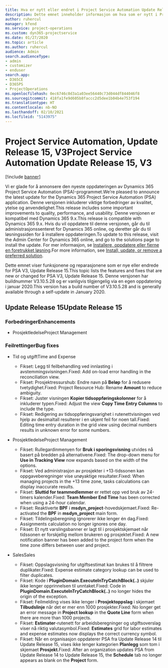 ```yaml
---
title: Hva er nytt eller endret i Project Service Automation Update Release 15, V3
description: Dette emnet inneholder informasjon om hva som er nytt i Project Service Automation Update Release 15, V3.
author: ruhercul
manager: kfend
ms.service: project-operations
ms.custom: dyn365-projectservice
ms.date: 01/27/2020
ms.topic: article
ms.author: ruhercul
audience: Admin
search.audienceType:
- admin
- customizer
- enduser
search.app:
- D365CE
- D365PS
- ProjectOperations
ms.openlocfilehash: 0ec6746c0d3a1a03ee56440c73d044df844046f8
ms.sourcegitcommit: 418fa1fe9d605b8faccc2d5dee1b04b4e753f194
ms.translationtype: HT
ms.contentlocale: nb-NO
ms.lasthandoff: 02/10/2021
ms.locfileid: "5143975"
---
```

# <a name="project-service-automation-update-release-15-v3"></a><span data-ttu-id="dd93d-103">Project Service Automation, Update Release 15, V3</span><span class="sxs-lookup"><span data-stu-id="dd93d-103">Project Service Automation Update Release 15, V3</span></span>

[!include [banner](../includes/psa-now-project-operations.md)]

<span data-ttu-id="dd93d-104">Vi er glade for å annonsere den nyeste oppdateringen av Dynamics 365 Project Service Automation (PSA)-programmet.</span><span class="sxs-lookup"><span data-stu-id="dd93d-104">We’re pleased to announce the latest update for the Dynamics 365 Project Service Automation (PSA) application.</span></span> <span data-ttu-id="dd93d-105">Denne versjonen inkluderer viktige forbedringer av kvalitet, ytelse og anvendelighet.</span><span class="sxs-lookup"><span data-stu-id="dd93d-105">This release includes some important improvements to quality, performance, and usability.</span></span> <span data-ttu-id="dd93d-106">Denne versjonen er kompatibel med Dynamics 365 9.x.</span><span class="sxs-lookup"><span data-stu-id="dd93d-106">This release is compatible with Dynamics 365 9.x.</span></span> <span data-ttu-id="dd93d-107">Hvis du vil oppdatere til denne versjonen, går du til administrasjonssenteret for Dynamics 365 online, og deretter går du til løsningssiden for å installere oppdateringen.</span><span class="sxs-lookup"><span data-stu-id="dd93d-107">To update to this release, visit the Admin Center for Dynamics 365 online, and go to the solutions page to install the update.</span></span> <span data-ttu-id="dd93d-108">For mer informasjon, se [Installere, oppdatere eller fjerne en foretrukket løsning](https://docs.microsoft.com/power-platform/admin/install-remove-preferred-solution).</span><span class="sxs-lookup"><span data-stu-id="dd93d-108">For more information, see [Install, update, or remove a preferred solution](https://docs.microsoft.com/power-platform/admin/install-remove-preferred-solution).</span></span>

<span data-ttu-id="dd93d-109">Dette emnet viser funksjonene og reparasjonene som er nye eller endrede for PSA V3, Update Release 15.</span><span class="sxs-lookup"><span data-stu-id="dd93d-109">This topic lists the features and fixes that are new or changed for PSA V3, Update Release 15.</span></span> <span data-ttu-id="dd93d-110">Denne versjonen har buildnummer V3.10.5.28 og er vanligvis tilgjengelig via en egen oppdatering i januar 2020.</span><span class="sxs-lookup"><span data-stu-id="dd93d-110">This version has a build number of V3.10.5.28 and is generally available through a self-update in January 2020.</span></span>

## <a name="update-release-15"></a><span data-ttu-id="dd93d-111">Update Release 15</span><span class="sxs-lookup"><span data-stu-id="dd93d-111">Update Release 15</span></span> 

### <a name="enhancements"></a><span data-ttu-id="dd93d-112">Forbedringer</span><span class="sxs-lookup"><span data-stu-id="dd93d-112">Enhancements</span></span>

- <span data-ttu-id="dd93d-113">Prosjektledelse</span><span class="sxs-lookup"><span data-stu-id="dd93d-113">Project Management</span></span>

### <a name="bug-fixes"></a><span data-ttu-id="dd93d-114">Feilrettinger</span><span class="sxs-lookup"><span data-stu-id="dd93d-114">Bug fixes</span></span>

- <span data-ttu-id="dd93d-115">Tid og utgift</span><span class="sxs-lookup"><span data-stu-id="dd93d-115">Time and Expense</span></span>

  - <span data-ttu-id="dd93d-116">Fikset: Legg til feilbehandling ved innlasting i avstemmingsvisningen.</span><span class="sxs-lookup"><span data-stu-id="dd93d-116">Fixed: Add on-load error handling in the reconciliation view.</span></span>
  - <span data-ttu-id="dd93d-117">Fikset: Prosjektressurshub: Endre navn på **Beløp** for å redusere tvetydighet.</span><span class="sxs-lookup"><span data-stu-id="dd93d-117">Fixed: Project Resource Hub: Rename **Amount** to reduce ambiguity.</span></span>
  - <span data-ttu-id="dd93d-118">Fikset: Juster visningen **Kopier tidsoppføringskolonner** for å inkluderer typen.</span><span class="sxs-lookup"><span data-stu-id="dd93d-118">Fixed: Adjust the view **Copy Time Entry Columns** to include the type.</span></span>
  - <span data-ttu-id="dd93d-119">Fikset: Redigering av tidsoppføringsvarighet i rutenettvisningen ved hjelp av desimaltall resulterer i en ukjent feil for noen tall.</span><span class="sxs-lookup"><span data-stu-id="dd93d-119">Fixed: Editing time entry duration in the grid view using decimal numbers results in unknown error for some numbers.</span></span>

- <span data-ttu-id="dd93d-120">Prosjektledelse</span><span class="sxs-lookup"><span data-stu-id="dd93d-120">Project Management</span></span>

  - <span data-ttu-id="dd93d-121">Fikset: Rullegardinmenyen for **Bruk i sporingsvisning** utvides nå basert på bredden på alternativene.</span><span class="sxs-lookup"><span data-stu-id="dd93d-121">Fixed: The drop-down menu for **Use in Tracking View** now expands based on the width of the options.</span></span>
  - <span data-ttu-id="dd93d-122">Fikset: Ved administrasjon av prosjekter i +13-tidssonen kan oppgaveberegninger vise unøyaktige resultater.</span><span class="sxs-lookup"><span data-stu-id="dd93d-122">Fixed: When managing projects in the +13 time zone, tasks calculations can display inaccurate results.</span></span>
  - <span data-ttu-id="dd93d-123">Fikset: **Sluttid for teammedlemmer** er rettet opp ved bruk av 24-timers kalender.</span><span class="sxs-lookup"><span data-stu-id="dd93d-123">Fixed: **Team Member End Time** has been corrected when using a 24-hour calendar.</span></span>
  - <span data-ttu-id="dd93d-124">Fikset: Reaktiverte **BPF** i **msdyn_project**-hovedskjemaet.</span><span class="sxs-lookup"><span data-stu-id="dd93d-124">Fixed: Re-activated the **BPF** in **msdyn_project** main form.</span></span>
  - <span data-ttu-id="dd93d-125">Fikset: Tildelingsberegning ignorerer ikke lenger én dag.</span><span class="sxs-lookup"><span data-stu-id="dd93d-125">Fixed: Assignments calculation no longer ignores one day.</span></span>
  - <span data-ttu-id="dd93d-126">Fikset: Et nytt varslingsbanner er lagt til i prosjektskjemaet når tidssonen er forskjellig mellom brukeren og prosjektet.</span><span class="sxs-lookup"><span data-stu-id="dd93d-126">Fixed: A new notification banner has been added to the project form when the time zone differs between user and project.</span></span>

- <span data-ttu-id="dd93d-127">Sales</span><span class="sxs-lookup"><span data-stu-id="dd93d-127">Sales</span></span>

  - <span data-ttu-id="dd93d-128">Fikset: Oppslagsvisning for utgiftsestimat kan brukes til å filtrere duplikater.</span><span class="sxs-lookup"><span data-stu-id="dd93d-128">Fixed: Expense estimate category lookup can be used to filter duplicates.</span></span>
  - <span data-ttu-id="dd93d-129">Fikset: Kode i **PluginDomain.ExecuteInTryCatchBlock(..)** skjuler ikke lenger opprinnelsen til unntaket.</span><span class="sxs-lookup"><span data-stu-id="dd93d-129">Fixed: Code in **PluginDomain.ExecuteInTryCatchBlock(..)** no longer hides the origin of the exception.</span></span>
  - <span data-ttu-id="dd93d-130">Fikset: Feilmelding vises ikke lenger i **Prosjektoppslag** i skjemaet **Tilbudslinje** når det er mer enn 1000 prosjekter.</span><span class="sxs-lookup"><span data-stu-id="dd93d-130">Fixed: No longer get an error message in **Project lookup** in the **Quote Line** form when there are more than 1000 projects.</span></span>
  - <span data-ttu-id="dd93d-131">Fikset: **Estimater**-rutenett for arbeidsberegninger og utgiftsoverslag viser nå riktig valutasymbol.</span><span class="sxs-lookup"><span data-stu-id="dd93d-131">Fixed: **Estimates** grid for labor estimates and expense estimates now displays the correct currency symbol.</span></span>
  - <span data-ttu-id="dd93d-132">Fikset: Når en organisasjon oppdaterer PSA fra Update Release 14 til Update Release 15, vises ikke lenger kategorien **Planlegg** som tom i skjemaet **Prosjekt**.</span><span class="sxs-lookup"><span data-stu-id="dd93d-132">Fixed: After an organization updates PSA from Update Release 14 to Update Release 15, the **Schedule** tab no longer appears as blank on the **Project** form.</span></span>
